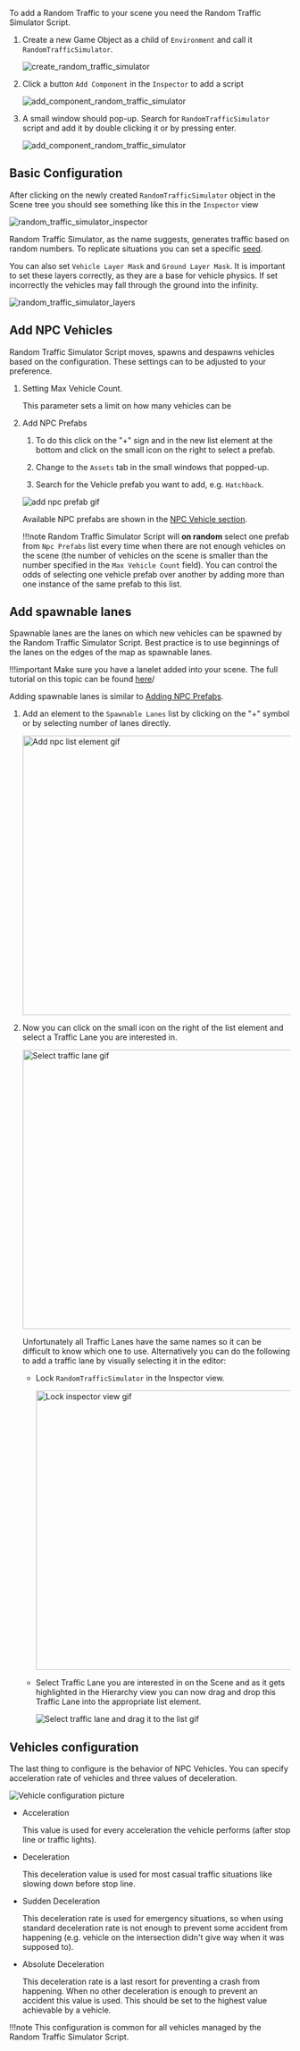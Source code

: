 To add a Random Traffic to your scene you need the Random Traffic Simulator Script.

1. Create a new Game Object as a child of `Environment` and call it `RandomTrafficSimulator`.

    ![create_random_traffic_simulator](add_random_traffic_simulator.gif)

1. Click a button `Add Component` in the `Inspector` to add a script

    ![add_component_random_traffic_simulator](add_component_random_traffic_simulator.gif)

1. A small window should pop-up.
Search for `RandomTrafficSimulator` script and add it by double clicking it or by pressing enter.

    ![add_component_random_traffic_simulator](add_component_random_traffic_simulator.png)

## Basic Configuration
After clicking on the newly created `RandomTrafficSimulator` object in the Scene tree you should see something like this in the `Inspector` view

![random_traffic_simulator_inspector](random_traffic_simulator_inspector.png)

Random Traffic Simulator, as the name suggests, generates traffic based on random numbers.
To replicate situations you can set a specific [seed](https://en.wikipedia.org/wiki/Random_seed).

You can also set `Vehicle Layer Mask` and `Ground Layer Mask`.
It is important to set these layers correctly, as they are a base for vehicle physics.
If set incorrectly the vehicles may fall through the ground into the infinity.

![random_traffic_simulator_layers](random_traffic_simulator_layers.png)

## Add NPC Vehicles
Random Traffic Simulator Script moves, spawns and despawns vehicles based on the configuration.
These settings can to be adjusted to your preference.

1. Setting Max Vehicle Count.

    This parameter sets a limit on how many vehicles can be 

2. Add NPC Prefabs

    1. To do this click on the "+" sign and in the new list element at the bottom and click on the small icon on the right to select a prefab.

        <!-- <img src="add_npc_prefab1.gif" alt="Add npc list element gif" width="500"/> -->

    2. Change to the `Assets` tab in the small windows that popped-up.

        <!-- <img src="add_npc_prefab2.gif" alt="Select Assets tab gif" width="500"/> -->

    3. Search for the Vehicle prefab you want to add, e.g. `Hatchback`.

        <!-- <img src="add_npc_prefab3.gif" alt="Search a prefab gif" width="500"/> -->

    ![add npc prefab gif](add_npc_prefab.gif)

    Available NPC prefabs are shown in the [NPC Vehicle section](../../../../UserGuide/Components/NPCs/#npc-vehicle).

    !!!note
        Random Traffic Simulator Script will **on random** select one prefab from `Npc Prefabs` list every time when there  are not enough vehicles on the scene (the number of vehicles on the scene is smaller than the number specified in the `Max Vehicle Count` field).
        You can control the odds of selecting one vehicle prefab over another by adding more than one instance of the same prefab to this list.

## Add spawnable lanes
Spawnable lanes are the lanes on which new vehicles can be spawned by the Random Traffic Simulator Script.
Best practice is to use beginnings of the lanes on the edges of the map as spawnable lanes.

!!!important
    Make sure you have a lanelet added into your scene.
    The full tutorial on this topic can be found [here](../LoadStopLinesAndTrafficLanesFromLanelet/)/

Adding spawnable lanes is similar to [Adding NPC Prefabs](#add-npc-vehicles).

1. Add an element to the `Spawnable Lanes` list by clicking on the "+" symbol or by selecting number of lanes directly.

    <img src="add_traffic_lane1.gif" alt="Add npc list element gif" width="500"/>

2. Now you can click on the small icon on the right of the list element and select a Traffic Lane you are interested in.

    <img src="add_traffic_lane2.gif" alt="Select traffic lane gif" width="500"/>

    Unfortunately all Traffic Lanes have the same names so it can be difficult to know which one to use.
    Alternatively you can do the following to add a traffic lane by visually selecting it in the editor:

    - Lock `RandomTrafficSimulator` in the Inspector view.

        <img src="add_traffic_lane3.gif" alt="Lock inspector view gif" width="500"/>

    - Select Traffic Lane you are interested in on the Scene and as it gets highlighted in the Hierarchy view you can now drag and drop this Traffic Lane into the appropriate list element.

        ![Select traffic lane and drag it to the list gif](add_traffic_lane4.gif)

## Vehicles configuration

The last thing to configure is the behavior of NPC Vehicles.
You can specify acceleration rate  of vehicles and three values of deceleration.

![Vehicle configuration picture](vehicle_configuration.png)

- Acceleration

    This value is used for every acceleration the vehicle performs (after stop line or traffic lights).

- Deceleration

    This deceleration value is used for most casual traffic situations like slowing down before stop line.

- Sudden Deceleration

    This deceleration rate is used for emergency situations, so when using standard deceleration rate is not enough to prevent some accident from happening (e.g. vehicle on the intersection didn't give way when it was supposed to).

- Absolute Deceleration

    This deceleration rate is a last resort for preventing a crash from happening.
    When no other deceleration is enough to prevent an accident this value is used.
    This should be set to the highest value achievable by a vehicle.

!!!note
    This configuration is common for all vehicles managed by the Random Traffic Simulator Script.
